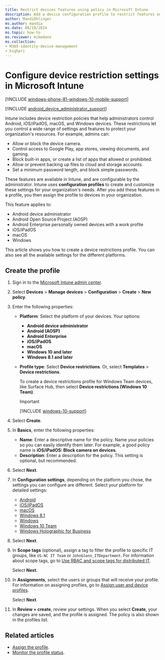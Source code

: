 ```yaml
---
title: Restrict devices features using policy in Microsoft Intune
description: Add a device configuration profile to restrict features on Android device administrator, Android Enterprise, AOSP, macOS, iOS, iPadOS, and Windows 10/11 client devices in Microsoft Intune.
author: MandiOhlinger
ms.author: mandia
ms.date: 08/19/2024
ms.topic: how-to
ms.reviewer: mikedano
ms.collection:
- M365-identity-device-management
- highpri
---
```


# Configure device restriction settings in Microsoft Intune

[!INCLUDE [windows-phone-81-windows-10-mobile-support](../includes/windows-phone-81-windows-10-mobile-support.md)]

[!INCLUDE [android_device_administrator_support](../includes/android-device-administrator-support.md)]

Intune includes device restriction policies that help administrators control Android, iOS/iPadOS, macOS, and Windows devices. These restrictions let you control a wide range of settings and features to protect your organization's resources. For example, admins can:

- Allow or block the device camera.
- Control access to Google Play, app stores, viewing documents, and gaming.
- Block built-in apps, or create a list of apps that allowed or prohibited.
- Allow or prevent backing up files to cloud and storage accounts.
- Set a minimum password length, and block simple passwords.

These features are available in Intune, and are configurable by the administrator. Intune uses **configuration profiles** to create and customize these settings for your organization's needs. After you add these features in a profile, you then assign the profile to devices in your organization.

This feature applies to:

- Android device administrator
- Android Open Source Project (AOSP)
- Android Enterprise personally owned devices with a work profile
- iOS/iPadOS
- macOS
- Windows

This article shows you how to create a device restrictions profile. You can also see all the available settings for the different platforms.

## Create the profile

1. Sign in to the [Microsoft Intune admin center](https://go.microsoft.com/fwlink/?linkid=2109431).
2. Select **Devices** > **Manage devices** > **Configuration** > **Create** > **New policy**.
3. Enter the following properties:

    - **Platform**: Select the platform of your devices. Your options:

        - **Android device administrator**
        - **Android (AOSP)**
        - **Android Enterprise**
        - **iOS/iPadOS**
        - **macOS**
        - **Windows 10 and later**
        - **Windows 8.1 and later**

    - **Profile type**: Select **Device restrictions**. Or, select **Templates** > **Device restrictions**.

      To create a device restrictions profile for Windows Team devices, like Surface Hub, then select **Device restrictions (Windows 10 Team)**.

      > [!IMPORTANT]
      > [!INCLUDE [windows-10-support](../includes/windows-10-support.md)]

4. Select **Create**.
5. In **Basics**, enter the following properties:

    - **Name**: Enter a descriptive name for the policy. Name your policies so you can easily identify them later. For example, a good policy name is **iOS/iPadOS: Block camera on devices**.
    - **Description**: Enter a description for the policy. This setting is optional, but recommended.

6. Select **Next**.

7. In **Configuration settings**, depending on the platform you chose, the settings you can configure are different. Select your platform for detailed settings:

    - [Android](device-restrictions-android-for-work.md)
    - [iOS/iPadOS](device-restrictions-ios.md)
    - [macOS](device-restrictions-macos.md)
    - [Windows 8.1](device-restrictions-windows-8-1.md)
    - [Windows](device-restrictions-windows-10.md)
    - [Windows 10 Team](device-restrictions-windows-10-teams.md)
    - [Windows Holographic for Business](device-restrictions-windows-holographic.md)

8. Select **Next**.
9. In **Scope tags** (optional), assign a tag to filter the profile to specific IT groups, like `US-NC IT Team` or `JohnGlenn_ITDepartment`. For information about scope tags, go to [Use RBAC and scope tags for distributed IT](../fundamentals/scope-tags.md).

    Select **Next**.

10. In **Assignments**, select the users or groups that will receive your profile. For information on assigning profiles, go to [Assign user and device profiles](device-profile-assign.md).

    Select **Next**.

11. In **Review + create**, review your settings. When you select **Create**, your changes are saved, and the profile is assigned. The policy is also shown in the profiles list.

## Related articles

- [Assign the profile](device-profile-assign.md).
- [Monitor the profile status](device-profile-monitor.md).
